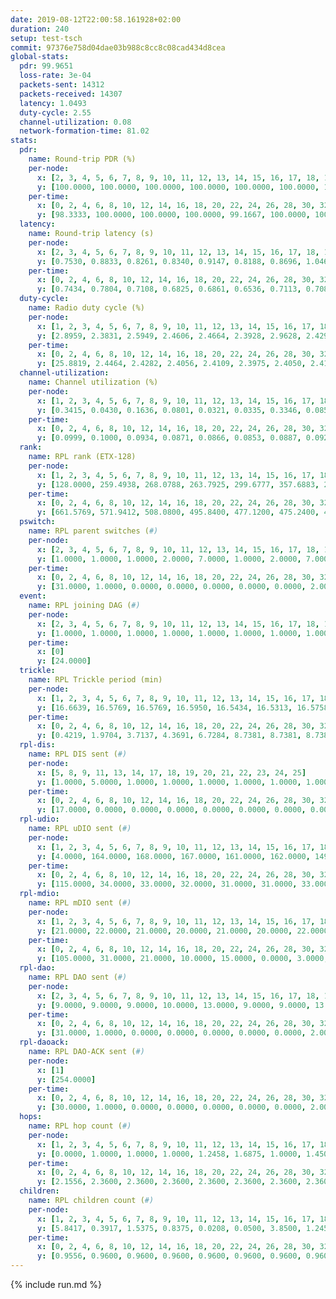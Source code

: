 ```yaml
---
date: 2019-08-12T22:00:58.161928+02:00
duration: 240
setup: test-tsch
commit: 97376e758d04dae03b988c8cc8c08cad434d8cea
global-stats:
  pdr: 99.9651
  loss-rate: 3e-04
  packets-sent: 14312
  packets-received: 14307
  latency: 1.0493
  duty-cycle: 2.55
  channel-utilization: 0.08
  network-formation-time: 81.02
stats:
  pdr:
    name: Round-trip PDR (%)
    per-node:
      x: [2, 3, 4, 5, 6, 7, 8, 9, 10, 11, 12, 13, 14, 15, 16, 17, 18, 19, 20, 21, 22, 23, 24, 25]
      y: [100.0000, 100.0000, 100.0000, 100.0000, 100.0000, 100.0000, 100.0000, 100.0000, 100.0000, 100.0000, 100.0000, 100.0000, 100.0000, 100.0000, 100.0000, 99.4746, 100.0000, 99.8408, 100.0000, 100.0000, 99.8336, 100.0000, 100.0000, 100.0000]
    per-time:
      x: [0, 2, 4, 6, 8, 10, 12, 14, 16, 18, 20, 22, 24, 26, 28, 30, 32, 34, 36, 38, 40, 42, 44, 46, 48, 50, 52, 54, 56, 58, 60, 62, 64, 66, 68, 70, 72, 74, 76, 78, 80, 82, 84, 86, 88, 90, 92, 94, 96, 98, 100, 102, 104, 106, 108, 110, 112, 114, 116, 118, 120, 122, 124, 126, 128, 130, 132, 134, 136, 138, 140, 142, 144, 146, 148, 150, 152, 154, 156, 158, 160, 162, 164, 166, 168, 170, 172, 174, 176, 178, 180, 182, 184, 186, 188, 190, 192, 194, 196, 198, 200, 202, 204, 206, 208, 210, 212, 214, 216, 218, 220, 222, 224, 226, 228, 230, 232, 234, 236, 238]
      y: [98.3333, 100.0000, 100.0000, 100.0000, 99.1667, 100.0000, 100.0000, 99.1667, 100.0000, 100.0000, 100.0000, 100.0000, 100.0000, 100.0000, 100.0000, 100.0000, 100.0000, 100.0000, 100.0000, 100.0000, 100.0000, 100.0000, 100.0000, 100.0000, 100.0000, 100.0000, 100.0000, 100.0000, 100.0000, 100.0000, 100.0000, 100.0000, 100.0000, 100.0000, 100.0000, 100.0000, 100.0000, 100.0000, 100.0000, 100.0000, 100.0000, 100.0000, 100.0000, 100.0000, 100.0000, 100.0000, 100.0000, 100.0000, 100.0000, 100.0000, 100.0000, 100.0000, 100.0000, 100.0000, 100.0000, 100.0000, 100.0000, 100.0000, 99.1667, 100.0000, 100.0000, 100.0000, 100.0000, 100.0000, 100.0000, 100.0000, 100.0000, 100.0000, 100.0000, 100.0000, 100.0000, 100.0000, 100.0000, 100.0000, 100.0000, 100.0000, 100.0000, 100.0000, 100.0000, 100.0000, 100.0000, 100.0000, 100.0000, 100.0000, 100.0000, 100.0000, 100.0000, 100.0000, 100.0000, 100.0000, 100.0000, 100.0000, 100.0000, 100.0000, 100.0000, 100.0000, 100.0000, 100.0000, 100.0000, 100.0000, 100.0000, 100.0000, 100.0000, 100.0000, 100.0000, 100.0000, 100.0000, 100.0000, 100.0000, 100.0000, 100.0000, 100.0000, 100.0000, 100.0000, 100.0000, 100.0000, 100.0000, 100.0000, 100.0000, 100.0000]
  latency:
    name: Round-trip latency (s)
    per-node:
      x: [2, 3, 4, 5, 6, 7, 8, 9, 10, 11, 12, 13, 14, 15, 16, 17, 18, 19, 20, 21, 22, 23, 24, 25]
      y: [0.7530, 0.8833, 0.8261, 0.8340, 0.9147, 0.8188, 0.8696, 1.0462, 0.9079, 1.0982, 0.9287, 0.9067, 1.0580, 1.0477, 0.9663, 1.1369, 1.0526, 1.2799, 1.1161, 1.3188, 1.3142, 1.3888, 1.3298, 1.4005]
    per-time:
      x: [0, 2, 4, 6, 8, 10, 12, 14, 16, 18, 20, 22, 24, 26, 28, 30, 32, 34, 36, 38, 40, 42, 44, 46, 48, 50, 52, 54, 56, 58, 60, 62, 64, 66, 68, 70, 72, 74, 76, 78, 80, 82, 84, 86, 88, 90, 92, 94, 96, 98, 100, 102, 104, 106, 108, 110, 112, 114, 116, 118, 120, 122, 124, 126, 128, 130, 132, 134, 136, 138, 140, 142, 144, 146, 148, 150, 152, 154, 156, 158, 160, 162, 164, 166, 168, 170, 172, 174, 176, 178, 180, 182, 184, 186, 188, 190, 192, 194, 196, 198, 200, 202, 204, 206, 208, 210, 212, 214, 216, 218, 220, 222, 224, 226, 228, 230, 232, 234, 236, 238]
      y: [0.7434, 0.7804, 0.7108, 0.6825, 0.6861, 0.6536, 0.7113, 0.7083, 0.7035, 0.6777, 0.7001, 0.6589, 0.6491, 0.6846, 0.6918, 0.6546, 0.6790, 0.6762, 0.6935, 0.6986, 0.6893, 0.6670, 0.6529, 0.6538, 0.6156, 0.6059, 0.6168, 0.6718, 0.6922, 0.6364, 0.6898, 0.6267, 0.6062, 0.6303, 0.5934, 0.6718, 0.6327, 0.6463, 0.6321, 0.5922, 0.6091, 0.6437, 0.6547, 0.6852, 0.6495, 0.6379, 0.5967, 0.6537, 0.7704, 0.7023, 0.6257, 0.6177, 0.7067, 0.8793, 0.9010, 0.8614, 0.7703, 0.6443, 0.7037, 1.0145, 1.2244, 1.0545, 0.8831, 0.8295, 0.6739, 0.9742, 1.5437, 1.4515, 1.2215, 1.0837, 0.9138, 1.0654, 1.5471, 1.5513, 1.4745, 1.3762, 1.2861, 1.1195, 1.5282, 1.5379, 1.5042, 1.5304, 1.5025, 1.4478, 1.5289, 1.5115, 1.5445, 1.5265, 1.5331, 1.5270, 1.5629, 1.5100, 1.4547, 1.5242, 1.4675, 1.5076, 1.4644, 1.5691, 1.5068, 1.4696, 1.5411, 1.5922, 1.5487, 1.4909, 1.5194, 1.5041, 1.5635, 1.5827, 1.5240, 1.5046, 1.5569, 1.4944, 1.5463, 1.5360, 1.5603, 1.5199, 1.5263, 1.4968, 1.5700, 1.6449]
  duty-cycle:
    name: Radio duty cycle (%)
    per-node:
      x: [1, 2, 3, 4, 5, 6, 7, 8, 9, 10, 11, 12, 13, 14, 15, 16, 17, 18, 19, 20, 21, 22, 23, 24, 25]
      y: [2.8959, 2.3831, 2.5949, 2.4606, 2.4664, 2.3928, 2.9628, 2.4295, 2.4627, 2.5244, 2.5487, 2.4159, 2.6746, 2.4235, 2.4757, 2.7442, 2.5446, 2.6803, 2.4667, 2.6464, 2.6532, 2.6057, 2.6629, 2.7371, 2.7280]
    per-time:
      x: [0, 2, 4, 6, 8, 10, 12, 14, 16, 18, 20, 22, 24, 26, 28, 30, 32, 34, 36, 38, 40, 42, 44, 46, 48, 50, 52, 54, 56, 58, 60, 62, 64, 66, 68, 70, 72, 74, 76, 78, 80, 82, 84, 86, 88, 90, 92, 94, 96, 98, 100, 102, 104, 106, 108, 110, 112, 114, 116, 118, 120, 122, 124, 126, 128, 130, 132, 134, 136, 138, 140, 142, 144, 146, 148, 150, 152, 154, 156, 158, 160, 162, 164, 166, 168, 170, 172, 174, 176, 178, 180, 182, 184, 186, 188, 190, 192, 194, 196, 198, 200, 202, 204, 206, 208, 210, 212, 214, 216, 218, 220, 222, 224, 226, 228, 230, 232, 234, 236, 238, 240]
      y: [25.8819, 2.4464, 2.4282, 2.4056, 2.4109, 2.3975, 2.4050, 2.4192, 2.4137, 2.4027, 2.3965, 2.4070, 2.4039, 2.4071, 2.4462, 2.4227, 2.3968, 2.4110, 2.4013, 2.4087, 2.4006, 2.4026, 2.4060, 2.4052, 2.4042, 2.3996, 2.3960, 2.3992, 2.3886, 2.4205, 2.3878, 2.3997, 2.3947, 2.3924, 2.3893, 2.3833, 2.4002, 2.3819, 2.3875, 2.3901, 2.3893, 2.3924, 2.4020, 2.4160, 2.3959, 2.3791, 2.3839, 2.3862, 2.3976, 2.3886, 2.3999, 2.3855, 2.3904, 2.4014, 2.4008, 2.3842, 2.3878, 2.4139, 2.3735, 2.4024, 2.3954, 2.3955, 2.3934, 2.3939, 2.3817, 2.3849, 2.5846, 2.3365, 2.3421, 2.4106, 2.3750, 2.4045, 2.4056, 2.3841, 2.4087, 2.3968, 2.3932, 2.3957, 2.3970, 2.3913, 2.3884, 2.3869, 2.3869, 2.3931, 2.3946, 2.3926, 2.3999, 2.3916, 2.3790, 2.3959, 2.3897, 2.3879, 2.3845, 2.3705, 2.3937, 2.3962, 2.3814, 2.3757, 2.3917, 2.3975, 2.3926, 2.3958, 2.3932, 2.3989, 2.3871, 2.3789, 2.3917, 2.3978, 2.3970, 2.4088, 2.3976, 2.3940, 2.3855, 2.3993, 2.3931, 2.3952, 2.3900, 2.3851, 2.3937, 2.3907, null]
  channel-utilization:
    name: Channel utilization (%)
    per-node:
      x: [1, 2, 3, 4, 5, 6, 7, 8, 9, 10, 11, 12, 13, 14, 15, 16, 17, 18, 19, 20, 21, 22, 23, 24, 25]
      y: [0.3415, 0.0430, 0.1636, 0.0801, 0.0321, 0.0335, 0.3346, 0.0857, 0.0345, 0.0632, 0.0324, 0.0371, 0.1461, 0.0314, 0.0477, 0.1823, 0.0347, 0.0840, 0.0332, 0.0551, 0.0357, 0.0480, 0.0314, 0.0315, 0.0324]
    per-time:
      x: [0, 2, 4, 6, 8, 10, 12, 14, 16, 18, 20, 22, 24, 26, 28, 30, 32, 34, 36, 38, 40, 42, 44, 46, 48, 50, 52, 54, 56, 58, 60, 62, 64, 66, 68, 70, 72, 74, 76, 78, 80, 82, 84, 86, 88, 90, 92, 94, 96, 98, 100, 102, 104, 106, 108, 110, 112, 114, 116, 118, 120, 122, 124, 126, 128, 130, 132, 134, 136, 138, 140, 142, 144, 146, 148, 150, 152, 154, 156, 158, 160, 162, 164, 166, 168, 170, 172, 174, 176, 178, 180, 182, 184, 186, 188, 190, 192, 194, 196, 198, 200, 202, 204, 206, 208, 210, 212, 214, 216, 218, 220, 222, 224, 226, 228, 230, 232, 234, 236, 238, 240]
      y: [0.0999, 0.1000, 0.0934, 0.0871, 0.0866, 0.0853, 0.0887, 0.0929, 0.0908, 0.0869, 0.0839, 0.0896, 0.0876, 0.0876, 0.1042, 0.0969, 0.0829, 0.0927, 0.0881, 0.0919, 0.0895, 0.0882, 0.0868, 0.0871, 0.0888, 0.0844, 0.0847, 0.0862, 0.0837, 0.0949, 0.0809, 0.0843, 0.0827, 0.0799, 0.0811, 0.0786, 0.0859, 0.0769, 0.0800, 0.0807, 0.0781, 0.0802, 0.0849, 0.0899, 0.0825, 0.0755, 0.0768, 0.0771, 0.0837, 0.0794, 0.0824, 0.0762, 0.0804, 0.0858, 0.0853, 0.0769, 0.0813, 0.0915, 0.0722, 0.0856, 0.0805, 0.0822, 0.0817, 0.0816, 0.0762, 0.0783, 0.2064, 0.0484, 0.0638, 0.0858, 0.0732, 0.0858, 0.0863, 0.0772, 0.0863, 0.0816, 0.0793, 0.0812, 0.0815, 0.0804, 0.0784, 0.0780, 0.0784, 0.0793, 0.0806, 0.0777, 0.0816, 0.0786, 0.0744, 0.0806, 0.0790, 0.0777, 0.0748, 0.0704, 0.0799, 0.0783, 0.0744, 0.0725, 0.0793, 0.0822, 0.0793, 0.0812, 0.0791, 0.0815, 0.0756, 0.0739, 0.0798, 0.0818, 0.0816, 0.0856, 0.0796, 0.0788, 0.0741, 0.0815, 0.0806, 0.0820, 0.0791, 0.0770, 0.0801, 0.0795, null]
  rank:
    name: RPL rank (ETX-128)
    per-node:
      x: [1, 2, 3, 4, 5, 6, 7, 8, 9, 10, 11, 12, 13, 14, 15, 16, 17, 18, 19, 20, 21, 22, 23, 24, 25]
      y: [128.0000, 259.4938, 268.0788, 263.7925, 299.6777, 357.6883, 267.1909, 277.8419, 476.4372, 400.2857, 460.4472, 394.9712, 399.1646, 546.7137, 423.5556, 403.7910, 470.2910, 537.4650, 532.3223, 561.8689, 562.1535, 549.8636, 673.7751, 669.4715, 678.7184]
    per-time:
      x: [0, 2, 4, 6, 8, 10, 12, 14, 16, 18, 20, 22, 24, 26, 28, 30, 32, 34, 36, 38, 40, 42, 44, 46, 48, 50, 52, 54, 56, 58, 60, 62, 64, 66, 68, 70, 72, 74, 76, 78, 80, 82, 84, 86, 88, 90, 92, 94, 96, 98, 100, 102, 104, 106, 108, 110, 112, 114, 116, 118, 120, 122, 124, 126, 128, 130, 132, 134, 136, 138, 140, 142, 144, 146, 148, 150, 152, 154, 156, 158, 160, 162, 164, 166, 168, 170, 172, 174, 176, 178, 180, 182, 184, 186, 188, 190, 192, 194, 196, 198, 200, 202, 204, 206, 208, 210, 212, 214, 216, 218, 220, 222, 224, 226, 228, 230, 232, 234, 236, 238, 240]
      y: [661.5769, 571.9412, 508.0800, 495.8400, 477.1200, 475.2400, 470.9600, 469.5192, 477.6000, 473.4600, 472.2000, 473.3400, 471.0800, 466.6400, 475.8824, 476.7647, 465.7600, 479.8600, 476.0980, 475.3137, 476.0980, 475.9000, 474.6600, 468.5800, 461.3600, 464.5385, 445.6471, 446.4200, 444.8600, 440.4423, 434.1373, 434.2400, 434.6600, 431.9800, 431.8800, 431.0000, 427.0926, 427.7647, 425.3800, 422.1800, 424.1400, 421.0400, 422.5600, 425.6600, 424.9200, 426.4800, 425.1200, 429.6667, 436.5686, 431.0392, 431.2400, 430.1400, 428.5400, 430.8235, 430.1000, 430.5400, 431.4902, 441.0392, 437.8824, 430.2745, 428.3600, 425.3800, 426.9800, 423.8039, 421.1600, 420.0392, 346.2039, 295.1922, 282.6127, 272.3985, 428.9412, 430.0741, 431.3137, 425.2800, 426.7600, 425.4000, 422.8824, 419.4600, 422.2000, 425.6471, 417.8824, 426.1538, 416.1200, 411.5098, 413.9400, 411.9600, 413.3600, 410.5600, 412.4000, 413.5400, 410.3400, 410.0400, 409.4510, 408.1200, 409.7000, 411.2600, 410.7800, 410.9200, 409.5490, 409.5800, 412.6200, 419.2549, 418.6471, 421.9216, 417.6400, 416.7200, 416.0200, 419.7255, 412.9412, 419.7222, 415.0200, 414.9216, 415.2000, 415.6000, 414.8235, 420.6923, 417.7000, 414.2353, 421.8868, 416.2600, null]
  pswitch:
    name: RPL parent switches (#)
    per-node:
      x: [2, 3, 4, 5, 6, 7, 8, 9, 10, 11, 12, 13, 14, 15, 16, 17, 18, 19, 20, 21, 22, 23, 24, 25]
      y: [1.0000, 1.0000, 1.0000, 2.0000, 7.0000, 1.0000, 2.0000, 7.0000, 5.0000, 6.0000, 3.0000, 3.0000, 8.0000, 3.0000, 4.0000, 4.0000, 3.0000, 2.0000, 4.0000, 1.0000, 2.0000, 10.0000, 7.0000, 6.0000]
    per-time:
      x: [0, 2, 4, 6, 8, 10, 12, 14, 16, 18, 20, 22, 24, 26, 28, 30, 32, 34, 36, 38, 40, 42, 44, 46, 48, 50, 52, 54, 56, 58, 60, 62, 64, 66, 68, 70, 72, 74, 76, 78, 80, 82, 84, 86, 88, 90, 92, 94, 96, 98, 100, 102, 104, 106, 108, 110, 112, 114, 116, 118, 120, 122, 124, 126, 128, 130, 132, 134, 136, 138, 140, 142, 144, 146, 148, 150, 152, 154, 156, 158, 160, 162, 164, 166, 168, 170, 172, 174, 176, 178, 180, 182, 184, 186, 188, 190, 192, 194, 196, 198, 200, 202, 204, 206, 208, 210, 212, 214, 216, 218, 220, 222, 224, 226, 228, 230, 232, 234, 236]
      y: [31.0000, 1.0000, 0.0000, 0.0000, 0.0000, 0.0000, 0.0000, 2.0000, 0.0000, 0.0000, 0.0000, 0.0000, 0.0000, 0.0000, 1.0000, 1.0000, 0.0000, 0.0000, 1.0000, 1.0000, 1.0000, 0.0000, 0.0000, 0.0000, 0.0000, 2.0000, 1.0000, 0.0000, 0.0000, 2.0000, 1.0000, 0.0000, 0.0000, 0.0000, 0.0000, 0.0000, 4.0000, 1.0000, 0.0000, 0.0000, 0.0000, 0.0000, 0.0000, 0.0000, 0.0000, 0.0000, 0.0000, 1.0000, 1.0000, 1.0000, 0.0000, 0.0000, 0.0000, 1.0000, 0.0000, 0.0000, 1.0000, 1.0000, 1.0000, 1.0000, 0.0000, 0.0000, 0.0000, 1.0000, 0.0000, 1.0000, 2.0000, 0.0000, 0.0000, 0.0000, 1.0000, 4.0000, 1.0000, 0.0000, 0.0000, 0.0000, 1.0000, 0.0000, 0.0000, 1.0000, 1.0000, 2.0000, 0.0000, 1.0000, 0.0000, 0.0000, 0.0000, 0.0000, 0.0000, 0.0000, 0.0000, 0.0000, 1.0000, 0.0000, 0.0000, 0.0000, 0.0000, 0.0000, 1.0000, 0.0000, 0.0000, 1.0000, 1.0000, 1.0000, 0.0000, 0.0000, 0.0000, 1.0000, 1.0000, 4.0000, 0.0000, 1.0000, 0.0000, 0.0000, 1.0000, 2.0000, 0.0000, 1.0000, 3.0000]
  event:
    name: RPL joining DAG (#)
    per-node:
      x: [2, 3, 4, 5, 6, 7, 8, 9, 10, 11, 12, 13, 14, 15, 16, 17, 18, 19, 20, 21, 22, 23, 24, 25]
      y: [1.0000, 1.0000, 1.0000, 1.0000, 1.0000, 1.0000, 1.0000, 1.0000, 1.0000, 1.0000, 1.0000, 1.0000, 1.0000, 1.0000, 1.0000, 1.0000, 1.0000, 1.0000, 1.0000, 1.0000, 1.0000, 1.0000, 1.0000, 1.0000]
    per-time:
      x: [0]
      y: [24.0000]
  trickle:
    name: RPL Trickle period (min)
    per-node:
      x: [1, 2, 3, 4, 5, 6, 7, 8, 9, 10, 11, 12, 13, 14, 15, 16, 17, 18, 19, 20, 21, 22, 23, 24, 25]
      y: [16.6639, 16.5769, 16.5769, 16.5950, 16.5434, 16.5313, 16.5758, 17.3456, 16.3901, 16.5459, 16.5447, 16.4666, 16.5382, 16.5307, 16.5472, 16.4707, 16.5415, 16.4663, 16.5293, 16.4632, 16.5228, 16.4568, 16.6233, 16.6129, 16.6094]
    per-time:
      x: [0, 2, 4, 6, 8, 10, 12, 14, 16, 18, 20, 22, 24, 26, 28, 30, 32, 34, 36, 38, 40, 42, 44, 46, 48, 50, 52, 54, 56, 58, 60, 62, 64, 66, 68, 70, 72, 74, 76, 78, 80, 82, 84, 86, 88, 90, 92, 94, 96, 98, 100, 102, 104, 106, 108, 110, 112, 114, 116, 118, 120, 122, 124, 126, 128, 130, 132, 134, 136, 138, 140, 142, 144, 146, 148, 150, 152, 154, 156, 158, 160, 162, 164, 166, 168, 170, 172, 174, 176, 178, 180, 182, 184, 186, 188, 190, 192, 194, 196, 198, 200, 202, 204, 206, 208, 210, 212, 214, 216, 218, 220, 222, 224, 226, 228, 230, 232, 234, 236, 238, 240]
      y: [0.4219, 1.9704, 3.7137, 4.3691, 6.7284, 8.7381, 8.7381, 8.7381, 9.7867, 17.4763, 17.4763, 17.4763, 17.4763, 17.4763, 17.4763, 17.4763, 17.4763, 17.4763, 17.4763, 17.4763, 17.4763, 17.4763, 17.4763, 17.4763, 17.4763, 17.4763, 17.4763, 17.4763, 17.4763, 17.4763, 17.4763, 17.4763, 17.4763, 17.4763, 17.4763, 17.4763, 17.4763, 17.4763, 17.4763, 17.4763, 17.4763, 17.4763, 17.4763, 17.4763, 17.4763, 17.4763, 17.4763, 17.4763, 17.4763, 17.4763, 17.4763, 17.4763, 17.4763, 17.4763, 17.4763, 17.4763, 17.4763, 17.4763, 17.4763, 17.4763, 17.4763, 17.4763, 17.4763, 17.4763, 17.4763, 17.4763, 17.4763, 17.4763, 17.4763, 17.4763, 17.4763, 17.4763, 17.4763, 17.4763, 17.4763, 17.4763, 17.4763, 17.4763, 17.4763, 17.4763, 17.4763, 17.4763, 17.4763, 17.4763, 17.4763, 17.4763, 17.4763, 17.4763, 17.4763, 17.4763, 17.4763, 17.4763, 17.4763, 17.4763, 17.4763, 17.4763, 17.4763, 17.4763, 17.4763, 17.4763, 17.4763, 17.4763, 17.4763, 17.4763, 17.4763, 17.4763, 17.4763, 17.4763, 17.4763, 17.4763, 17.4763, 17.4763, 17.4763, 17.4763, 17.4763, 17.4763, 17.4763, 17.4763, 17.4763, 17.4763, null]
  rpl-dis:
    name: RPL DIS sent (#)
    per-node:
      x: [5, 8, 9, 11, 13, 14, 17, 18, 19, 20, 21, 22, 23, 24, 25]
      y: [1.0000, 5.0000, 1.0000, 1.0000, 1.0000, 1.0000, 1.0000, 1.0000, 1.0000, 1.0000, 1.0000, 1.0000, 2.0000, 1.0000, 2.0000]
    per-time:
      x: [0, 2, 4, 6, 8, 10, 12, 14, 16, 18, 20, 22, 24, 26, 28, 30, 32, 34, 36, 38, 40, 42, 44, 46, 48, 50, 52, 54, 56, 58, 60, 62, 64, 66, 68, 70, 72, 74, 76, 78, 80, 82, 84, 86, 88, 90, 92, 94, 96, 98, 100, 102, 104, 106, 108, 110, 112, 114, 116, 118, 120, 122, 124, 126, 128, 130, 132, 134, 136, 138]
      y: [17.0000, 0.0000, 0.0000, 0.0000, 0.0000, 0.0000, 0.0000, 0.0000, 0.0000, 0.0000, 0.0000, 0.0000, 0.0000, 0.0000, 0.0000, 0.0000, 0.0000, 0.0000, 0.0000, 0.0000, 0.0000, 0.0000, 0.0000, 0.0000, 0.0000, 0.0000, 0.0000, 0.0000, 0.0000, 0.0000, 0.0000, 0.0000, 0.0000, 0.0000, 0.0000, 0.0000, 0.0000, 0.0000, 0.0000, 0.0000, 0.0000, 0.0000, 0.0000, 0.0000, 0.0000, 0.0000, 0.0000, 0.0000, 0.0000, 0.0000, 0.0000, 0.0000, 0.0000, 0.0000, 0.0000, 0.0000, 0.0000, 0.0000, 0.0000, 0.0000, 0.0000, 0.0000, 0.0000, 0.0000, 0.0000, 0.0000, 0.0000, 1.0000, 2.0000, 1.0000]
  rpl-udio:
    name: RPL uDIO sent (#)
    per-node:
      x: [1, 2, 3, 4, 5, 6, 7, 8, 9, 10, 11, 12, 13, 14, 15, 16, 17, 18, 19, 20, 21, 22, 23, 24, 25]
      y: [4.0000, 164.0000, 168.0000, 167.0000, 161.0000, 162.0000, 149.0000, 172.0000, 168.0000, 163.0000, 171.0000, 164.0000, 161.0000, 166.0000, 170.0000, 157.0000, 172.0000, 164.0000, 169.0000, 170.0000, 166.0000, 167.0000, 165.0000, 167.0000, 167.0000]
    per-time:
      x: [0, 2, 4, 6, 8, 10, 12, 14, 16, 18, 20, 22, 24, 26, 28, 30, 32, 34, 36, 38, 40, 42, 44, 46, 48, 50, 52, 54, 56, 58, 60, 62, 64, 66, 68, 70, 72, 74, 76, 78, 80, 82, 84, 86, 88, 90, 92, 94, 96, 98, 100, 102, 104, 106, 108, 110, 112, 114, 116, 118, 120, 122, 124, 126, 128, 130, 132, 134, 136, 138, 140, 142, 144, 146, 148, 150, 152, 154, 156, 158, 160, 162, 164, 166, 168, 170, 172, 174, 176, 178, 180, 182, 184, 186, 188, 190, 192, 194, 196, 198, 200, 202, 204, 206, 208, 210, 212, 214, 216, 218, 220, 222, 224, 226, 228, 230, 232, 234, 236, 238, 240]
      y: [115.0000, 34.0000, 33.0000, 32.0000, 31.0000, 31.0000, 33.0000, 35.0000, 34.0000, 31.0000, 32.0000, 32.0000, 37.0000, 32.0000, 37.0000, 36.0000, 31.0000, 35.0000, 30.0000, 38.0000, 31.0000, 33.0000, 32.0000, 30.0000, 35.0000, 31.0000, 35.0000, 35.0000, 33.0000, 27.0000, 29.0000, 33.0000, 33.0000, 30.0000, 30.0000, 31.0000, 34.0000, 29.0000, 31.0000, 29.0000, 33.0000, 34.0000, 31.0000, 32.0000, 33.0000, 32.0000, 32.0000, 36.0000, 33.0000, 32.0000, 31.0000, 33.0000, 33.0000, 35.0000, 34.0000, 31.0000, 33.0000, 35.0000, 28.0000, 32.0000, 36.0000, 34.0000, 32.0000, 33.0000, 31.0000, 32.0000, 37.0000, 44.0000, 34.0000, 31.0000, 36.0000, 26.0000, 37.0000, 29.0000, 32.0000, 32.0000, 34.0000, 28.0000, 33.0000, 36.0000, 32.0000, 30.0000, 33.0000, 30.0000, 34.0000, 29.0000, 33.0000, 31.0000, 32.0000, 33.0000, 34.0000, 32.0000, 33.0000, 34.0000, 25.0000, 35.0000, 32.0000, 32.0000, 35.0000, 31.0000, 30.0000, 28.0000, 35.0000, 34.0000, 28.0000, 33.0000, 29.0000, 36.0000, 32.0000, 36.0000, 31.0000, 29.0000, 30.0000, 32.0000, 33.0000, 29.0000, 32.0000, 35.0000, 33.0000, 29.0000, 0.0000]
  rpl-mdio:
    name: RPL mDIO sent (#)
    per-node:
      x: [1, 2, 3, 4, 5, 6, 7, 8, 9, 10, 11, 12, 13, 14, 15, 16, 17, 18, 19, 20, 21, 22, 23, 24, 25]
      y: [21.0000, 22.0000, 21.0000, 20.0000, 21.0000, 20.0000, 22.0000, 20.0000, 21.0000, 21.0000, 20.0000, 24.0000, 21.0000, 22.0000, 21.0000, 21.0000, 20.0000, 20.0000, 20.0000, 20.0000, 20.0000, 21.0000, 20.0000, 20.0000, 20.0000]
    per-time:
      x: [0, 2, 4, 6, 8, 10, 12, 14, 16, 18, 20, 22, 24, 26, 28, 30, 32, 34, 36, 38, 40, 42, 44, 46, 48, 50, 52, 54, 56, 58, 60, 62, 64, 66, 68, 70, 72, 74, 76, 78, 80, 82, 84, 86, 88, 90, 92, 94, 96, 98, 100, 102, 104, 106, 108, 110, 112, 114, 116, 118, 120, 122, 124, 126, 128, 130, 132, 134, 136, 138, 140, 142, 144, 146, 148, 150, 152, 154, 156, 158, 160, 162, 164, 166, 168, 170, 172, 174, 176, 178, 180, 182, 184, 186, 188, 190, 192, 194, 196, 198, 200, 202, 204, 206, 208, 210, 212, 214, 216, 218, 220, 222, 224, 226, 228, 230, 232, 234, 236, 238]
      y: [105.0000, 31.0000, 21.0000, 10.0000, 15.0000, 0.0000, 3.0000, 7.0000, 12.0000, 3.0000, 0.0000, 0.0000, 0.0000, 7.0000, 6.0000, 1.0000, 7.0000, 4.0000, 0.0000, 0.0000, 0.0000, 1.0000, 8.0000, 7.0000, 0.0000, 8.0000, 1.0000, 0.0000, 0.0000, 0.0000, 0.0000, 7.0000, 5.0000, 8.0000, 4.0000, 1.0000, 0.0000, 0.0000, 0.0000, 2.0000, 5.0000, 4.0000, 7.0000, 7.0000, 0.0000, 0.0000, 0.0000, 0.0000, 1.0000, 7.0000, 6.0000, 8.0000, 3.0000, 0.0000, 0.0000, 0.0000, 0.0000, 3.0000, 4.0000, 5.0000, 10.0000, 3.0000, 0.0000, 0.0000, 0.0000, 1.0000, 9.0000, 7.0000, 3.0000, 5.0000, 0.0000, 0.0000, 0.0000, 0.0000, 6.0000, 8.0000, 4.0000, 2.0000, 5.0000, 0.0000, 0.0000, 0.0000, 0.0000, 5.0000, 3.0000, 7.0000, 5.0000, 5.0000, 0.0000, 0.0000, 0.0000, 0.0000, 7.0000, 3.0000, 4.0000, 11.0000, 0.0000, 0.0000, 0.0000, 0.0000, 1.0000, 6.0000, 5.0000, 5.0000, 8.0000, 0.0000, 0.0000, 0.0000, 0.0000, 3.0000, 6.0000, 7.0000, 6.0000, 3.0000, 0.0000, 0.0000, 0.0000, 0.0000, 6.0000, 6.0000]
  rpl-dao:
    name: RPL DAO sent (#)
    per-node:
      x: [2, 3, 4, 5, 6, 7, 8, 9, 10, 11, 12, 13, 14, 15, 16, 17, 18, 19, 20, 21, 22, 23, 24, 25]
      y: [9.0000, 9.0000, 9.0000, 10.0000, 13.0000, 9.0000, 9.0000, 13.0000, 11.0000, 12.0000, 10.0000, 10.0000, 13.0000, 11.0000, 11.0000, 12.0000, 10.0000, 9.0000, 10.0000, 9.0000, 10.0000, 12.0000, 13.0000, 13.0000]
    per-time:
      x: [0, 2, 4, 6, 8, 10, 12, 14, 16, 18, 20, 22, 24, 26, 28, 30, 32, 34, 36, 38, 40, 42, 44, 46, 48, 50, 52, 54, 56, 58, 60, 62, 64, 66, 68, 70, 72, 74, 76, 78, 80, 82, 84, 86, 88, 90, 92, 94, 96, 98, 100, 102, 104, 106, 108, 110, 112, 114, 116, 118, 120, 122, 124, 126, 128, 130, 132, 134, 136, 138, 140, 142, 144, 146, 148, 150, 152, 154, 156, 158, 160, 162, 164, 166, 168, 170, 172, 174, 176, 178, 180, 182, 184, 186, 188, 190, 192, 194, 196, 198, 200, 202, 204, 206, 208, 210, 212, 214, 216, 218, 220, 222, 224, 226, 228, 230, 232, 234, 236]
      y: [31.0000, 1.0000, 0.0000, 0.0000, 0.0000, 0.0000, 0.0000, 2.0000, 0.0000, 0.0000, 0.0000, 0.0000, 0.0000, 0.0000, 23.0000, 2.0000, 0.0000, 0.0000, 1.0000, 1.0000, 1.0000, 2.0000, 0.0000, 0.0000, 0.0000, 1.0000, 1.0000, 0.0000, 11.0000, 8.0000, 1.0000, 0.0000, 0.0000, 0.0000, 1.0000, 1.0000, 5.0000, 1.0000, 0.0000, 0.0000, 0.0000, 1.0000, 4.0000, 11.0000, 1.0000, 0.0000, 0.0000, 1.0000, 2.0000, 1.0000, 2.0000, 1.0000, 1.0000, 1.0000, 0.0000, 1.0000, 4.0000, 12.0000, 2.0000, 1.0000, 0.0000, 0.0000, 1.0000, 2.0000, 1.0000, 2.0000, 3.0000, 0.0000, 0.0000, 0.0000, 3.0000, 12.0000, 4.0000, 1.0000, 0.0000, 0.0000, 1.0000, 0.0000, 1.0000, 3.0000, 1.0000, 3.0000, 0.0000, 1.0000, 0.0000, 10.0000, 5.0000, 0.0000, 0.0000, 0.0000, 0.0000, 2.0000, 2.0000, 1.0000, 2.0000, 3.0000, 0.0000, 1.0000, 1.0000, 7.0000, 8.0000, 1.0000, 1.0000, 1.0000, 0.0000, 1.0000, 0.0000, 2.0000, 2.0000, 6.0000, 0.0000, 2.0000, 1.0000, 3.0000, 6.0000, 5.0000, 0.0000, 2.0000, 3.0000]
  rpl-daoack:
    name: RPL DAO-ACK sent (#)
    per-node:
      x: [1]
      y: [254.0000]
    per-time:
      x: [0, 2, 4, 6, 8, 10, 12, 14, 16, 18, 20, 22, 24, 26, 28, 30, 32, 34, 36, 38, 40, 42, 44, 46, 48, 50, 52, 54, 56, 58, 60, 62, 64, 66, 68, 70, 72, 74, 76, 78, 80, 82, 84, 86, 88, 90, 92, 94, 96, 98, 100, 102, 104, 106, 108, 110, 112, 114, 116, 118, 120, 122, 124, 126, 128, 130, 132, 134, 136, 138, 140, 142, 144, 146, 148, 150, 152, 154, 156, 158, 160, 162, 164, 166, 168, 170, 172, 174, 176, 178, 180, 182, 184, 186, 188, 190, 192, 194, 196, 198, 200, 202, 204, 206, 208, 210, 212, 214, 216, 218, 220, 222, 224, 226, 228, 230, 232, 234, 236]
      y: [30.0000, 1.0000, 0.0000, 0.0000, 0.0000, 0.0000, 0.0000, 2.0000, 0.0000, 0.0000, 0.0000, 0.0000, 0.0000, 0.0000, 22.0000, 2.0000, 0.0000, 0.0000, 1.0000, 1.0000, 1.0000, 2.0000, 0.0000, 0.0000, 0.0000, 1.0000, 1.0000, 0.0000, 13.0000, 6.0000, 1.0000, 0.0000, 0.0000, 0.0000, 1.0000, 1.0000, 5.0000, 1.0000, 0.0000, 0.0000, 0.0000, 1.0000, 4.0000, 11.0000, 1.0000, 0.0000, 0.0000, 1.0000, 2.0000, 1.0000, 3.0000, 0.0000, 1.0000, 1.0000, 0.0000, 1.0000, 5.0000, 11.0000, 2.0000, 1.0000, 0.0000, 0.0000, 1.0000, 2.0000, 1.0000, 2.0000, 3.0000, 0.0000, 0.0000, 0.0000, 3.0000, 12.0000, 4.0000, 1.0000, 0.0000, 0.0000, 1.0000, 0.0000, 1.0000, 3.0000, 1.0000, 3.0000, 0.0000, 1.0000, 0.0000, 10.0000, 5.0000, 0.0000, 0.0000, 0.0000, 1.0000, 1.0000, 2.0000, 1.0000, 2.0000, 3.0000, 0.0000, 1.0000, 1.0000, 7.0000, 8.0000, 1.0000, 1.0000, 1.0000, 0.0000, 1.0000, 0.0000, 2.0000, 3.0000, 4.0000, 0.0000, 2.0000, 1.0000, 3.0000, 6.0000, 5.0000, 0.0000, 2.0000, 3.0000]
  hops:
    name: RPL hop count (#)
    per-node:
      x: [1, 2, 3, 4, 5, 6, 7, 8, 9, 10, 11, 12, 13, 14, 15, 16, 17, 18, 19, 20, 21, 22, 23, 24, 25]
      y: [0.0000, 1.0000, 1.0000, 1.0000, 1.2458, 1.6875, 1.0000, 1.4500, 2.4667, 2.0000, 2.3875, 2.0000, 2.0000, 3.0000, 2.0000, 2.0000, 2.1458, 3.0000, 3.0000, 3.0795, 3.0000, 3.0000, 4.0000, 4.0000, 4.0042]
    per-time:
      x: [0, 2, 4, 6, 8, 10, 12, 14, 16, 18, 20, 22, 24, 26, 28, 30, 32, 34, 36, 38, 40, 42, 44, 46, 48, 50, 52, 54, 56, 58, 60, 62, 64, 66, 68, 70, 72, 74, 76, 78, 80, 82, 84, 86, 88, 90, 92, 94, 96, 98, 100, 102, 104, 106, 108, 110, 112, 114, 116, 118, 120, 122, 124, 126, 128, 130, 132, 134, 136, 138, 140, 142, 144, 146, 148, 150, 152, 154, 156, 158, 160, 162, 164, 166, 168, 170, 172, 174, 176, 178, 180, 182, 184, 186, 188, 190, 192, 194, 196, 198, 200, 202, 204, 206, 208, 210, 212, 214, 216, 218, 220, 222, 224, 226, 228, 230, 232, 234, 236, 238]
      y: [2.1556, 2.3600, 2.3600, 2.3600, 2.3600, 2.3600, 2.3600, 2.3600, 2.3600, 2.3600, 2.3600, 2.3600, 2.3600, 2.3600, 2.3600, 2.3600, 2.3600, 2.3600, 2.3600, 2.4000, 2.4000, 2.4000, 2.4000, 2.4000, 2.4000, 2.4000, 2.4000, 2.3200, 2.3200, 2.2600, 2.2400, 2.2400, 2.2400, 2.2400, 2.2400, 2.2400, 2.2200, 2.2000, 2.2000, 2.2000, 2.2000, 2.2000, 2.2000, 2.2000, 2.2000, 2.2000, 2.2000, 2.2000, 2.2000, 2.2000, 2.2000, 2.2000, 2.2000, 2.2200, 2.2400, 2.2400, 2.2400, 2.2000, 2.2000, 2.2400, 2.2400, 2.2400, 2.2400, 2.2200, 2.2000, 2.2000, 2.2000, 2.2000, 2.2000, 2.2000, 2.2000, 2.2000, 2.2000, 2.2000, 2.2000, 2.2000, 2.1800, 2.1600, 2.1600, 2.1600, 2.1600, 2.1600, 2.1600, 2.1200, 2.1200, 2.1200, 2.1200, 2.1200, 2.1200, 2.1200, 2.1200, 2.1200, 2.1200, 2.1200, 2.1200, 2.1200, 2.1200, 2.1200, 2.1200, 2.1200, 2.1200, 2.1200, 2.1200, 2.1200, 2.1200, 2.1200, 2.1200, 2.1200, 2.1200, 2.1200, 2.1200, 2.1200, 2.1200, 2.1200, 2.1200, 2.1200, 2.1200, 2.1200, 2.1200, 2.1200]
  children:
    name: RPL children count (#)
    per-node:
      x: [1, 2, 3, 4, 5, 6, 7, 8, 9, 10, 11, 12, 13, 14, 15, 16, 17, 18, 19, 20, 21, 22, 23, 24, 25]
      y: [5.8417, 0.3917, 1.5375, 0.8375, 0.0208, 0.0500, 3.8500, 1.2458, 0.0000, 0.9792, 0.0000, 0.2000, 2.1500, 0.0000, 0.3625, 3.4458, 0.0000, 1.6542, 0.0000, 0.7448, 0.1046, 0.5667, 0.0000, 0.0000, 0.0000]
    per-time:
      x: [0, 2, 4, 6, 8, 10, 12, 14, 16, 18, 20, 22, 24, 26, 28, 30, 32, 34, 36, 38, 40, 42, 44, 46, 48, 50, 52, 54, 56, 58, 60, 62, 64, 66, 68, 70, 72, 74, 76, 78, 80, 82, 84, 86, 88, 90, 92, 94, 96, 98, 100, 102, 104, 106, 108, 110, 112, 114, 116, 118, 120, 122, 124, 126, 128, 130, 132, 134, 136, 138, 140, 142, 144, 146, 148, 150, 152, 154, 156, 158, 160, 162, 164, 166, 168, 170, 172, 174, 176, 178, 180, 182, 184, 186, 188, 190, 192, 194, 196, 198, 200, 202, 204, 206, 208, 210, 212, 214, 216, 218, 220, 222, 224, 226, 228, 230, 232, 234, 236, 238]
      y: [0.9556, 0.9600, 0.9600, 0.9600, 0.9600, 0.9600, 0.9600, 0.9600, 0.9600, 0.9600, 0.9600, 0.9600, 0.9600, 0.9600, 0.9600, 0.9600, 0.9600, 0.9600, 0.9600, 0.9600, 0.9600, 0.9600, 0.9600, 0.9600, 0.9600, 0.9600, 0.9600, 0.9600, 0.9600, 0.9600, 0.9600, 0.9600, 0.9600, 0.9600, 0.9600, 0.9600, 0.9600, 0.9600, 0.9600, 0.9600, 0.9600, 0.9600, 0.9600, 0.9600, 0.9600, 0.9600, 0.9600, 0.9600, 0.9600, 0.9600, 0.9600, 0.9600, 0.9600, 0.9600, 0.9600, 0.9600, 0.9600, 0.9600, 0.9600, 0.9600, 0.9600, 0.9600, 0.9600, 0.9600, 0.9600, 0.9600, 0.9600, 0.9600, 0.9600, 0.9600, 0.9600, 0.9600, 0.9600, 0.9600, 0.9600, 0.9600, 0.9600, 0.9600, 0.9600, 0.9600, 0.9600, 0.9600, 0.9600, 0.9600, 0.9600, 0.9600, 0.9600, 0.9600, 0.9600, 0.9600, 0.9600, 0.9600, 0.9600, 0.9600, 0.9600, 0.9600, 0.9600, 0.9600, 0.9600, 0.9600, 0.9600, 0.9600, 0.9600, 0.9600, 0.9600, 0.9600, 0.9600, 0.9600, 0.9600, 0.9600, 0.9600, 0.9600, 0.9600, 0.9600, 0.9600, 0.9600, 0.9600, 0.9600, 0.9600, 0.9600]
---
```


{% include run.md %}

